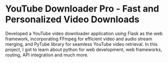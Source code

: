 # YouTube Downloader Pro - Fast and Personalized Video Downloads

Developed a YouTube video downloader application using Flask as the web framework, incorporating FFmpeg for efficient video and audio stream merging, and PyTube library for seamless YouTube video retrieval. 
In this project, I got to learn about python for web development, web frameworks, routing, API integration and much more.

